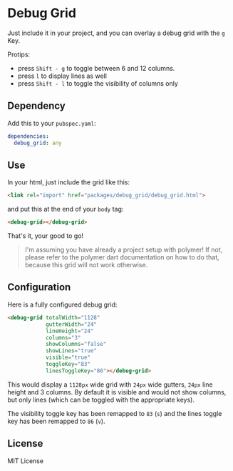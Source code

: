 # Debug Grid

Just include it in your project, and you can overlay a debug grid with the
`g` Key.

Protips:

- press `Shift - g` to toggle between 6 and 12 columns.
- press `l` to display lines as well
- press `Shift - l` to toggle the visibility of columns only



## Dependency

Add this to your `pubspec.yaml`:

```yaml
dependencies:
  debug_grid: any
```


## Use


In your html, just include the grid like this:

```html
<link rel="import" href="packages/debug_grid/debug_grid.html">
```

and put this at the end of your `body` tag:

```html
<debug-grid></debug-grid>
```

That's it, your good to go!


> I'm assuming you have already a project setup with polymer! If not, please
> refer to the polymer dart documentation on how to do that, because this grid
> will not work otherwise.


## Configuration

Here is a fully configured debug grid:

```html
<debug-grid totalWidth="1128"
            gutterWidth="24"
            lineHeight="24"
            columns="3"
            showColumns="false"
            showLines="true"
            visible="true"
            toggleKey="83"
            linesToggleKey="86"></debug-grid>
```

This would display a `1128px` wide grid with `24px` wide gutters, `24px` line
height and 3 columns.
By default it is visible and would not show columns, but only lines (which can be toggled
with the appropriate keys).

The visibility toggle key has been remapped to `83` (`s`) and the lines
toggle key has been remapped to `86` (`v`).


## License

MIT License